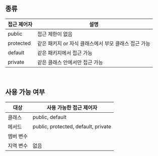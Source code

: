 <br />

## 종류

| 접근 제어자 | 설명                                                 |
| ----------- | ---------------------------------------------------- |
| public      | 접근 제한이 없음                                     |
| protected   | 같은 패키지 or 자식 클래스에서 부모 클래스 접근 가능 |
| default     | 같은 패키지에서 접근 가능                            |
| private     | 같은 클래스 안에서만 접근 가능                       |

<br />

## 사용 가능 여부

| 대상      | 사용 가능한 접근 제어자             |
| --------- | ----------------------------------- |
| 클래스    | public, default                     |
| 메서드    | public, protected, default, private |
| 멤버 변수 |
| 지역 변수 | 없음                                |

<br />
